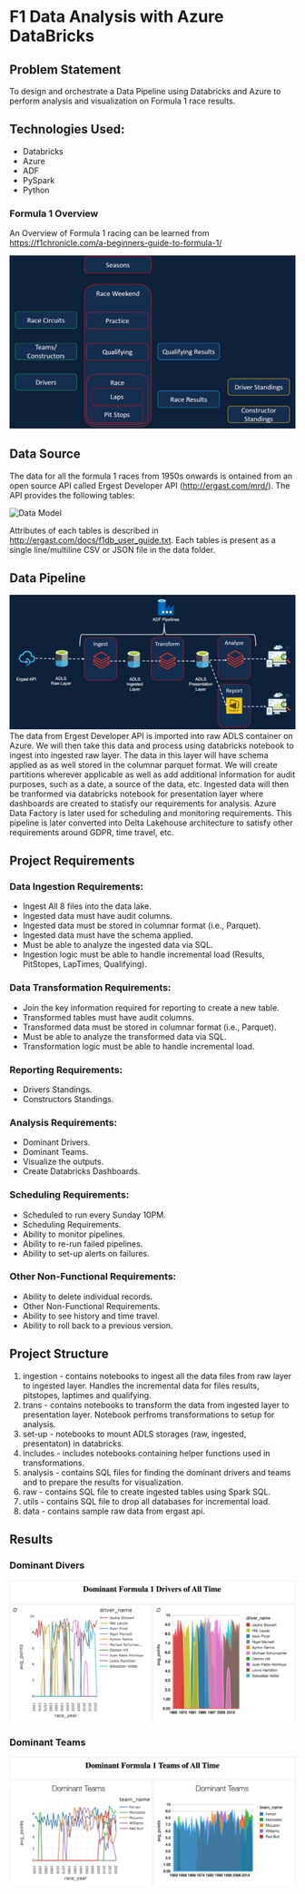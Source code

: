 # F1 Data Analysis with Azure DataBricks

## Problem Statement
To design and orchestrate a Data Pipeline using Databricks and Azure to perform analysis and visualization on Formula 1 race results.

## Technologies Used:
- Databricks
- Azure
- ADF
- PySpark
- Python

### Formula 1 Overview
An Overview of Formula 1 racing can be learned from https://f1chronicle.com/a-beginners-guide-to-formula-1/

![F1 Overview](./images/overview.png)

## Data Source
The data for all the formula 1 races from 1950s onwards is ontained from an open source API called Ergest Developer API (http://ergast.com/mrd/). The API provides the following tables: <br>

![Data Model](https://ergast.com/images/ergast_db.png)

Attributes of each tables is described in http://ergast.com/docs/f1db_user_guide.txt. Each tables is present as a single line/multiline CSV or JSON file in the data folder. 

## Data Pipeline
![Data Pipeline](./images/data_pipeline.png)
The data from Ergest Developer API is imported into raw ADLS container on Azure. We will then take this data and process using databricks notebook to ingest into ingested raw layer. The data in this layer will have schema applied as as well stored in the columnar parquet format. We will create partitions wherever applicable as well as add additional information for audit purposes, such as a date, a source of the data, etc. Ingested data will then be tranformed via databricks notebook for presentation layer where dashboards are created to statisfy our requirements for analysis. Azure Data Factory is later used for scheduling and monitoring requirements. This pipeline is later converted into Delta Lakehouse architecture to satisfy other requirements around GDPR, time travel, etc.

## Project Requirements
### Data Ingestion Requirements:
- Ingest All 8 files into the data lake.
- Ingested data must have audit columns.
- Ingested data must be stored in columnar format (i.e., Parquet).
- Ingested data must have the schema applied.
- Must be able to analyze the ingested data via SQL.
- Ingestion logic must be able to handle incremental load (Results, PitStopes, LapTimes, Qualifying).

### Data Transformation Requirements:
- Join the key information required for reporting to create a new table.
- Transformed tables must have audit columns.
- Transformed data must be stored in columnar format (i.e., Parquet).
- Must be able to analyze the transformed data via SQL.
- Transformation logic must be able to handle incremental load.

### Reporting Requirements:
- Drivers Standings.
- Constructors Standings.
  
### Analysis Requirements:
- Dominant Drivers.
- Dominant Teams.
- Visualize the outputs.
- Create Databricks Dashboards. 

### Scheduling Requirements:
- Scheduled to run every Sunday 10PM.
- Scheduling Requirements.
- Ability to monitor pipelines.
- Ability to re-run failed pipelines.
- Ability to set-up alerts on failures.

### Other Non-Functional Requirements:
- Ability to delete individual records.
- Other Non-Functional Requirements.
- Ability to see history and time travel.
- Ability to roll back to a previous version.

## Project Structure
1. ingestion - contains notebooks to ingest all the data files from raw layer to ingested layer. Handles the incremental data for files results, pitstopes, laptimes and qualifying.
2. trans - contains notebooks to transform the data from ingested layer to presentation layer. Notebook perfroms transformations to setup for analysis.
3. set-up - notebooks to mount ADLS storages (raw, ingested, presentaton) in databricks.
4. includes - includes notebooks containing helper functions used in transformations.
5. analysis - contains SQL files for finding the dominant drivers and teams and to prepare the results for visualization.
6. raw - contains SQL file to create ingested tables using Spark SQL.
7. utils - contains SQL file to drop all databases for incremental load.
8. data - contains sample raw data from ergast api.

## Results
### Dominant Divers
![Dominant Divers](./images/dominant_drivers.png)

### Dominant Teams
![Dominant Teams](./images/dominant_teams.png)



